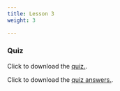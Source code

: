 ```yaml
---
title: Lesson 3
weight: 3

---
```

### Quiz

Click to download the <a href="https://docs.google.com/document/d/1qnOo_-ugN6XpC0j7cB-CmUR_lkVYT39AMH0RisPyvPg/edit?usp=sharing" target="_blank">quiz.</a>.

Click to download the <a href="https://docs.google.com/document/d/1DyXT_4TWBXHNaY2_FliaOPjwllvMJ0-fbvyQaV2PXPk/edit?usp=sharing" target="_blank">quiz answers.</a>.